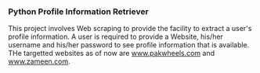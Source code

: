 ### Python Profile Information Retriever

This project involves Web scraping to provide the facility to extract a user's profile information.
A user is required to provide a Website, his/her username and his/her password to see profile information that is available.
THe targetted websites as of now are www.pakwheels.com and www.zameen.com.
